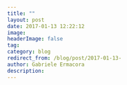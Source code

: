 ```yaml
---
title: ""
layout: post
date: 2017-01-13 12:22:12
image: 
headerImage: false
tag: 
category: blog
redirect_from: /blog/post/2017-01-13-
author: Gabriele Ermacora
description: 
---
```



